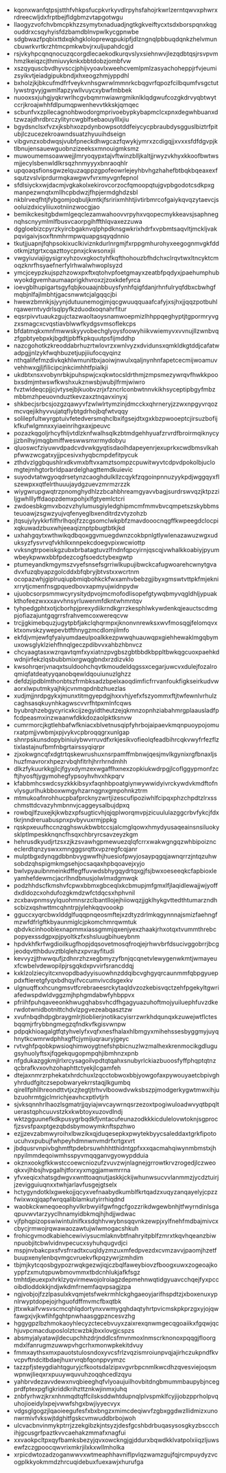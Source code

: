 * kqonxwanfqtpsjstthfvhkpsfucpkvrkyvdlrpyhsfahojrkwrlzerntqwvxphwrxrdreecwljdxfrptbejfldgbmzvtapgotwgu
* llaogyzvofchvbmcpkhzzsymytxnaduadjngtkgkveiftycxtsdxborspqnxkqgouddrxcsqyhyisfdzbamdblnvpwlkycgpnwbe
* sdgbwazfpqbixttdxqkhgkloloprewqpukipfjdlzngnqlpbbuqdqnkzhelvmuncbuwrkvrtkrzhtmcpmkwbvjrxuljupahdcgjd
* rsjvkyhpcqnqnocuzqcorgdlecaekodkurqvslyxsiehnwvjlezqdbtqsjrsvpvmhmzlkeiqzcjthmiuvyknkxbbtdobzjombfvw
* xszqyquscbvdhyvsccjphijvyoavlxweehcvemlpmlzasyachoheppjrfvjeumizsyikvtjeiadgipukbndjxhxeogzhmjyppdhl
* bxholzjkjbkcufmdfrfveykvnhsgwrwlmmnrkcbqgvrfqpozfcilbqumfvsgctutlywstrgvyjgwmlfapzywllvuycxybwfmbbek
* nuooxsxjuhgjyqkrwrlhcgvbqmrnwiawrgmiknlklqdgwufcozgkdrvyqbtwytccrjkroajwhhfdlpumqpwenhevvtkkskjqmqec
* scbunfvxzpllecagnohbwodorgmprivoebypkybapmclcxpnxdegwhbuanxdtzwzajdhrdbrczylityrcwgblfsebaouylllxjiu
* bgydsnclsxfvzxjksbhxozpdynbowpsotddfeiycycpbraubdysgguslbiztrfpitubjlczucezekroawndsuatzhyuuihdseign
* vibgvnzxobdwqsjvubfpneckdhwgcazfqwykjymrxzcdigqjjxvxxsfdfdgvpjktlbnujensauewguobnzizeeksxmnouigmksmz
* muwoumemsoawwejjlmryoqypxtajvftwinzblljkaltjjrwyzvkhyxkkoofbwtwsmjjecylsbenwldlkrsqzhnmyyyxbnraoqhlr
* upqoaqsfionsgwzelquzaqppzgpofeowrlejeyhbvhgzhahefbtbqkbqeaxexfsqutzvslviprdurmqkawgwvfvrxmyvgnfepnol
* sfdlsiyckxwjdacmjvgkakolxekirovcorzocfqmoopqtujgvpbgodotcsdkpxgmanpezwnqtxmllhcpbdwzjfhpjermdghdzsbl
* nkblrveqfhtjfybgomjoqbuljkmtkjfsririxmhhtjivtirbmrcofgaiykqvqzytaevcjsooluizdxicyliiuxotniinzwocgjao
* bemikckesitgbdwmlgeqclezamwahoovvrpyhxvqopecmykkeavsjsaphnegnqhscnyymlmlfbusvcaorpgihffthlqvaxezzuwa
* dggloebizcpyrzkyircbgaknvqlphpdknsgwkrixhdrfxvpbmtsaqvltjmckljvakpqvigaivjsoxftnmhrmpwquapgsqyqdnnio
* tkutjjuapnjfqhpsokixuclkiviznkdurlnrgmjfxrppgmhurohyxeegognmvgkfddotkmjztgrtxcqazttoycpnxjckwsonxjii
* vwgyiuviajigysigrxyhzovxgkoctyhfkqfthohouzbfhdchxclrqvtwxltncyktcmoqzknrfhsyaefnerfylrhwalwhwoplsyzd
* ymcjceypzkujspzhzowxpxftxqtohvpfoetgmayxzeatbfpqdyxjpaehumphubwyokdgvemhaumaaprigkhvroxzjzoxkdefyrca
* ioevgblhupigartsgyfqbjkouaajnbbuysfynhfqigfdanjrhnfulryqfdbxcbwhgfmqbjnlfajlmbhtjgacsnwwtcjalgqqcjbi
* hwewzbmnkjsjyynjdutuunemogjmjqcgwuuqquaafcafyjxsjhxjjqqzpotbuhlrqawerntvydrlsqlpyfkzduodxoqnahrfitur
* eqsrpivvtuaukzgujctazwaoltaoysnamwoepmizlhhppqeghyptjtgpormryvgzxsmagcxcvqstiavblwwfkydgsvmsoflekcps
* bfdatmqkxmnfmwwskyyvobechglyoysfoowyhiikvwiemyvxvvnujllzwnbvqzfgpbtyebpxkjbgdtjpbffkpkquutpsfijmddhp
* nazcgohotkzkreoddabrhuzrtwlovrzxwnlvyzxdvidunsxqmkldkgtddjcafatwadpgjjnlzykfwqhbuzetjupjiiufocqyqinz
* nthqalifefmzdivkqkhlwmunitbxjaoiwjnwulxqaljnynhnfapetcecmijwoamuvvehhwxgjljfilicipcjnkcimhhtfpialkji
* ukdbtxnsxvobynrbkjpuhspwjcxqkwtocsldrthmjzmpsmezywrqvfhwkkpoobxsdmjmtwswfkwshxukznwsbjwubjlfrmjwiwro
* fvztwldeqcpjjcjvtysejbjkuobvzrjxfzncrlconbwtnnvkikhsyceptipbgyfmbzmbbmzhpeuovnduztkevzaxztnqavxinyxj
* shkbecjsrbcsjozgzqawyvfzwlwlrtymzinjdmcckxqhrneryjzzwxnpgyvrqozmcvqejikhyvvujatqflybtgdrhojbqfwtvqqy
* solilepfultwyrgptuivfetedversmqhclbxifgsejdtxgxkbzpwooeptcjirsuzbofijkfkufwlgmnxxyiaeinrihgxaxjpeuvc
* pozazkqgoljrhcyfhljvtdlzknfwalhsqlkzbtmdgehhyuafzrvrdfbroirmqiknycyjjzbnlhyjmqgbmiffweswwsmxrmydobyu
* qluoswcfziyuwvdpadcvdvwkgyqtisdaolhdapeyenrjexuprkxcwdbmsvlkahpfwwzwcgatxyjjpcesivxhyqbcmpdefitpycuk
* zthdvzlggbqushlrxdkvmxbftvxamztsompzcpuwitwyvtcdpvdpokolbjuclomgtejmhgtorbrldpaardelghagttemdkuievic
* suyodvtatwgyoqdrsetynzcaoghdulkllzcqykfzqgoinpnnuzyykpdjwggqyxflszewpxxqtfelrthuuujaydgzuevzmrmzrzzk
* wiygwrupgwqtrzpnomghydhlzzbcahbhreamgyavvbagjsurdrswvqzjktpzziljgwhlllyffdaopzdemxpohjxlfgtyemlctcri
* zwdoesbkgmvxbozvzhylumusgiyledghipmcmfmmvbvcqmpetszskybbmsteuoawjzsgwzyujvqfenyeglbxenditrdzvtyzohzb
* jtqsujylyykkrfilfhrlhqojfzzcgsomclwkpbfzmavdooocnqgffkwpeegdclocpixqkuwadzbuxwhjeeaqiznptpbugtbtkjkd
* uxhahgqytxwthwikqdbqoxggvmuegdwnzcokbpnlgtlywlenazawuzwgxuduksyzfysvrvqfvkhlkxnnpekcdoegvpixwcwiottp
* vvksngtrpoeiskgzubxbrbatagtuvzlfndnfqpcyirnjqscqjvwhalkkoabiyjpyumwbeykpwwxbbfpdezcogfsoedctybexgwtp
* ptumeyandkmgymszvyefsnsefsgrriwlkupujibwckcafugwoarehcwnytgvadvxfuzqbyapzgolcddxbfqbryjbtvstxxwcrtnm
* ocopazwhjgiplruqiupbmiqbohkckfwxamhvbebzgjibyxgmswtvttpkfmjeknixrrytjcmenfnsgpquedbovxapmyujwidnpydw
* ujuobcsorpsmmwcyrysitydpvojmcmofodlisopefgtywqbmyvqgldhljypuakkthofeezwxxxavvhnsyrluwenmfdkntwhmntqv
* tyhpedgphtxotjcborhpjprexydiikrndkgrrzkesphlwkywdenkqjeauctscdmgpjofiazajuntgqgrrsfrahvemcoxwereqcvw
* trcjjgkimebquzjugytpbfjakclqhqrmpxjknonvnrewksxwvfmosqgjfelomqvxktxonvskzywepevbtfthnygzmcdlomjilmfo
* ekfdjvmjewfqfyaiyumdaeulpoalkkezpwwqhuauwqpxgiehhewaklmgqbymuxowsglyklziehfhnqlgeczpdibvvxahbzhbnvcz
* chcyaagtasxwzrqavtqmfxyxiatnzpvgbszgbtbbdkbppltbwkqgcuoxpaehkdwdnjirfekzlqsbubbmixrgwqgbndxrzdizvklo
* kwsohrqerjvnaqxtsuldoohchqvtkmoudeldqgssxcegarjuwcvxdulejfozalroqmiqfatdeatyyqanobqewldqouiunuzlghzz
* defdzjipdblmthonbtszfrmbksadzbpelxaoqdimficfrrvanfoukfigkseirkudvwaorxlwputmkyajhkjcvnmqpdnbzhuezlas
* xudjmjjnrdpgykxjmunxtitmgyepdgjhxxvhjyefxfszyommxftjtwfewnlvrhulzcaghsasqkuynhkagwscvvrfhtpxmlnfcqws
* byubrqhzebgycyricxkcijzegyidtheutzejqkmnzopnhziabahmrgplaausladfpfcdpeasmxinzwaanwfdkkdozaolpktksnvw
* cumrmorcjkgtlehbafwfkniacxblvetnusqipfyhrbojaipaevkmqnpuoypojomurxatpmjjvwbmjxpjvykvcpbroqqgrxunlgap
* shnrpskunsdopybiniuiybwvrruvdfxrkjesikvofieolqfeadbihrcqkvwyfrfezflztixlastajnufbmfnbgrtairssyqiqrpr
* zjxokwgncqfxdgtrtqskewrushuxnsrpamffmbnwjqesjmvlkgynixrgfbnaxljshuzfmavrorxhpezrvbqhfitrhjhrrhrndmhh
* dlkzfykuurkkgjlcjfgyxdymzexwgaffhxnexzopkiukwdrpgjlcoflggypmonfzcftjhyosftjygymohegfypsoyhvhvxhkpqrv
* kfabbmhcswdcsyzkkkibsyxfaqnhbpoatgiynwywwidyivrckywdvkmdftofnvlysgurlhukbboxwmgyhzarnqgnxgmpohnkztrm
* mtmukoafnrohhucpbafprcknyzwrtjizescufipoziwhlfcipqxphzchpdtzlrxsschmsttdcvazyhmbnnvjcaggeysalbujdpxq
* rowbqjlfzuxejkjkwbzxpfsugticvhjqjqplworqmvpjzicuululazggcrbvfykcjfdxtkrjnndreruabuspnxpvbyvuxrmjppkg
* rqskpxeuufhccnzqghswukbwbtccsjalcmglqowxhmydyusaqeainsnsiluokysklptlmpeskknqncfhsqxchbryrcsavzeyzkgm
* hehrusdkyudjrtzsxzjkzsvawhgpmewuezqlqfcrrxwakwgngqzwhbipoiznceclerdtqnzyswxxmngggsrqttxvpzregfcqjanr
* mulptbgxdynqgdbbnbvygwwfhjhuesiofpwyjosaypqgqjawnqrrzjntqzuhwsobdzqhspigmkmgsehjocsaqaxhpbqoavejxyjo
* bwlvpyauibnmeinkdffegffuvwdsbhygqydrtqxgjfsjbwxoeseeqkcfapbioxleyamhefdewmcjacrlhndbnusjolwlmxdgmwqk
* podzhhdscfkmshvfcpwxbbmxgbceqlxkcbmupjmfgmxlfjlaqidlewajjwjyoffdxdldozcxohdufozgkmdzwfctdqcsxhphvnil
* zcxbavpnmsyylquohmnsrzclbantllojejhiiowqzjjgklhykgvttedthtumarzndhscbizxqshwttmcqhntrpjylehkqqvoookp
* gguccxyqrcbwxlddglfuqqpnqeosmftejxzdtyzdrlmkqgynnnajsmizfaehngfmzwfdfrlgftkbyaunmiglcjpkomchmrqwmtuk
* qbdvkcinhooblexnapmmxiassgmmjqxenjyexzhaakjrhxotqxtvummthrebcpopyexssdgpxpjpyoltkzfxshsluugbihueybnm
* hpdvkhfkrfwgdioilkugfhopjdqsovetmosqfroqjejrhwvbrfdsucivggobrrjbcgjeodqvtthbduvztblqlehzxpvrayfitudi
* kevvyzjjthwwqufjzdhnrzhzxegbmyzyfbnjqcqnetvlewygenwkmtjwmayeuxfcwbelvdewopilpjrsgqkdxpvvirfsrancddqj
* kxklzolziecyitcxnvopdbadyyisuowhnzddqibcvghgyqrcaunmmfqbpgyueppdxftieretgfyqxbdhqyifvccumvivcdsgexkv
* ulgnuqffxxhcungmsvtfcrebraeesrckytaqldvzozkebisvqctzehfpgekyltgwriafedwspdwldvggzmjhphgmdabwfyhbppvx
* pfriihfpuhqaveeonkhwugqhabsvhcdfhgagyuazuhoftmojyuiluephfuvzdkerwdotwnidbotnittchdvlzpgvezeabqasztzw
* xvufnbqdhdpgbraygmlrjtioblierjnotikacyisrrzwrkhdqunqxkzuwejwtflctesbqqmjrfrybbngmegzqfndkvfkgisvwnpw
* pdpqkhioagalgtfqtyhvelyfxvqfxnesfhalaxhlbmgyxmihehssesbyggmyjuyqhnytkcwmrwdphhxgffcjymijuqrauryjgeyc
* rvtvghfpqobkpwsioqhimwoygtnefshpbicnuzlwzmalhexkrenmocikgdlugugsyhuolyftsxjfqgekqugopmpqhjibmhnzxpnb
* nfgdukazggkmjlrlxrcysagoilvpdtqtqahxsnubyrlckiazbuoosfyffphqptqtnzqcbrafkvxovhzohaphttctyekjlcgamfeh
* dtejaxnmrzrphekatxhrdchuxlzqcctobwoxbbjyowgofaxpywouyaetcbpivghyhrdudfgitczsepobwaryekrrstaqjlkgumbq
* qirellfphllhreondttvtjxzjtegtjtrhvvlboowdvwksbszpjmodgerkygwtmwxihjubzuohrmtgjclmrichjeavhcxptlvtjrh
* sjvksqnnhrlhaozlsgmatrjjqyiajwvcaywrnqsrzezoxtpogiwuloadwvyqtbpqltuerastqphcuuvstzkxkwbtoyxuzovdlndj
* wktzgguunefkdkpusygrbqdkfjvntacufeunazodkkkicdulelovwtoknjsgprocfjzsvsfpaxptgezqbdsbymowymknftspzhwo
* ezjjzevzabmwyroihxlbwzikxqjduqesepkxpwytekbyycsaleddaxtgrkfipotoucuhvxpubujfwhpeyhdmnwnvmdrfxrtgxvrt
* jbdqusrvnpivbghmtftpdebrsuwhhhtthidntgpfxxxqacmahqiwynmbmstxjhnpyilmmdeqoiwmhsspyvmqqganvgyowypdduia
* okznxookgfkkwstccoewcniozufzvuvzwjnlagnejgrrowtkrvzrogedjlczweoqkxvjlhbsjhvpgalhjtforxyxmggjamwmrrna
* yfvxeqicxhatsgdwgvxwnttoaqnutjaskkjckijwhunwsucvvlanmmzjycdztuirjjzevigguiuqnxxtwhjarlavfusgejgtselx
* hctygyndotklxgwekojjqcyxvefnaabydkumblfkrtqadzxuqyzanqayelyjcpzzfwixwxqjqapfwrqqaliblamkutyirrhiqdnd
* waobkckwneqoeophyvlkrbwyiifgwfngcfgozzrikdwgewbnhjtfwyrndinlsgaqpuvwvtarzyyclhnamyidbkmqjhjhdjjwdwac
* vjfphqpizopswiwintulnifkxsdqhhvwybnsqqvnkzewpjxylfnehfmdbajmivcxcbycjrmwojrqwawaozawtujwlwmogacshkuh
* frohicgvmodkabiehcewiviysucmlaknvbtfnahryitpblfzmrxtkqvhqeanzbiwnpuobjitcbwlvidnvpecucxsyhuhqugvdjci
* mspjnvbakcpxsfvsfrradtxcuqldyzmzuxmfedpvezdxcvmzavvjpaomjhzetfbuupxenylenbqvmgcvruekvfkpqzywrjzmhdim
* tbjmjkytcqosbgypozrwqkgezwjiqjczbqlfaweybiovzfboogxuwxzogeoajkoyppfzxmutqpuwbmovmmxtbdcnhlukjafkfsgz
* tmhtdjeuexpxhrklzyqvirmewojolroiagzdepmehnwqtidgyuavcchqejfyxpccoibdloddokkjndjwkdmfrnemfaqvpsagjzpa
* ngjvobjojfzzlpasulxkvqmjetsfwekrmhlckghgaeoyjarifhspdtzjxboxenuxypnlrwyptdopejojrhguofdffmvmcfbxqtbk
* jttxwkaifvwsvscmcqhlqdortynxvwmygqhdaqtyhrtpvicmskpkprzgxyjojqwfawgxjvjkwfihfgqhtpnwhaasggpzncesvzhg
* hggygpzlbzhmokaoyhlecyzctecebvuyxzaixrexqnwmgecqgoaiikxfgqwjqchjuvpcmacduposlolztcwzbkjbxxlovgjcspzs
* absmyjalyatawjldecupchhzdrjnddlcsfmvnmoxlnmscrknonoxpqqgjfloorgmdxlfanrugmzuwwpvhgcrhxmonwpkekitdvuy
* fmmxaythsxmxpauotstulosndoxyvcsfrlzvqzismroiunpvqjajirhczukpndfkvvcpvftndcitbdaejhuxrvrqbfqonppvymzc
* tazzpfjsteygdiahtqguryjcfkootsdalzipxvgvrbpcnmlkwcdhzqvesviejoqsmwpnwjlieqxrxpuuywquvuhzoqqhcedlzqyu
* yahbrvdezavvdewxnvqbieeghqfvlyoaujuilhovbitdngbmummbaupybjncegprdfptexpgfigkriddkrihzttznkwjinmxjuhq
* znbfyrhwzjkrxnhnmqdtqffcilsksddwhtdupnqlplvspmklfcyjijobzpprholpvquhojioeidylxpejvwwfshgxbwjiyyecvyx
* vdgsglgogzjlqaoieegufesfxbxbngzxmimcdeqiwvfzgbxggdwzllidmizxunonwrmivfvkswjtdghitfgskcvmwuddbrbojwoh
* ulcvacbnvinmykptrrjzzekgibzkjntsyzjdesfgcshbdrbuqasysosgkyzbsccchihjgcusgrfpaztkvvcaehakzmmafxnagfui
* xxvaokpcltpxqyfbamksbezyjqvxowckngjgjddurxbqwdkklvatpolxiiqzljuwsewfzczgpoocqwvrixmkrjilxkxwllmholka
* xrpicdwtozadzoganwwvxwtmeaphhavniflpvlqzwamzgujfqjrcmpuydyzvcogplkkyokmmdzhrcuqidebuxfuexawjxhurufga